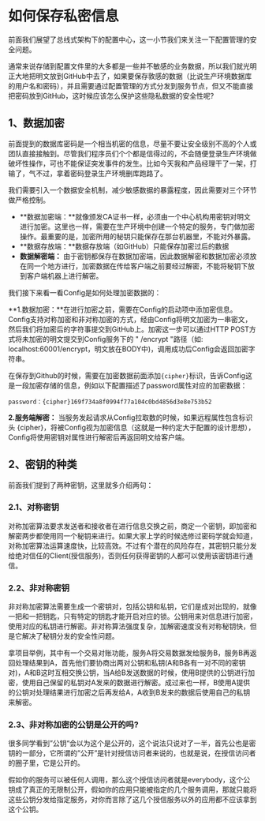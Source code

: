 # 如何保存私密信息

前面我们展望了总线式架构下的配置中心，这一小节我们来关注一下配置管理的安全问题。

通常来说存储到配置文件里的大多都是一些并不敏感的业务数据，所以我们就光明正大地把明文放到GitHub中去了，如果要保存敦感的数据（比说生产环境数据库的用户名和密码），并且需要通过配置管理的方式分发到服务节点，但又不能直接把密码放到GitHub，这时候应该怎么保护这些隐私数据的安全性呢?

## 1、数据加密

前面提到的数据库密码是一个相当机密的信息，尽量不要让安全级别不高的个人或团队直接接触到。尽管我们程序员们个个都是信得过的，不会随便登录生产环境做破坏性操作，可也不能保证突发事件的发生。比如今天我和产品经理干了一架，打输了，气不过，拿着密码登录生产环境删库跑路了。

我们需要引入一个数据安全机制，减少敏感数据的暴露程度，因此需要对三个环节做严格控制。

- **数据加密端：**就像颁发CA证书一样，必须由一个中心机构用密钥对明文进行加密。这里也一样，需要在生产环境中创建一个特定的服务，专门做加密操作。最重要的是，加密所用的秘钥只能保存在那台机器里，不能对外暴露。
- **数据存放端：**数据存放端（如GitHub）只能保存加密过后的数据
- **数据解密端：** 由于密钥都保存在数据加密端，因此数据解密和数据加密必须放在同一个地方进行，加密数据在传给客户端之前要经过解密，不能将秘钥下放到客户端机器上进行解密。

我们接下来看一看Config是如何处理加密数据的：

**1.数据加密：**在进行加密之前，需要在Config的启动项中添加密信息。Config支持对称加密和非对称加密的方式，经由Config将明文加密为一串密文，然后我们将加密后的字符事提交到GitHub上。加密这一步可以通过HTTP POST方式将未加密的明文提交到Config服务下的 " /encrypt "路径（如: localhost:60001/encrypt，明文放在BODY中)，调用成功后Config会返回加密字符串。

在保存到Github的时候，需要在加密数据前面添加`{cipher}`标识，告诉Config这是一段加密存储的信息，例如以下配置描述了password属性对应的加密数据：

```
password：{cipher}169f734a8f0994f77a104c0bd4856d3e8e753b52
```

**2.服务端解密：** 当服务发起请求从Config拉取数的时候，如果远程属性包含标识头 {cipher}，将被Config视为加密信息（这就是一种约定大于配置的设计思想），Config将使用密钥对属性进行解密后再返回明文给客户端。

## 2、密钥的种类

前面我们提到了两种密钥，这里就多介绍两句：

### 2.1、对称密钥

对称加密算法要求发送者和接收者在进行信息交换之前，商定一个密钥，即加密和解密两步都使用同一个秘钥来进行。如果大家上学的时候选修过密码学就会知道，对称加密算法运算速度快，比较高效。不过有个潜在的风险存在，其密钥只能分发给绝对信任的Client(授信服务)，否则任何获得密钥的人都可以使用该密钥进行通信。

### 2.2、非对称密钥

非对称加密算法需要生成一个密钥对，包括公钥和私钥，它们是成对出现的，就像一把和一把钥匙，只有特定的钥匙才能开启对应的锁。公钥用来对信息进行加密，使用对应的私钥进行解密。非对称算法强度复杂，加解密速度没有对称秘钥快，但是它解决了秘钥分发的安全性问题。

拿项目举例，其中有一个交易对账功能，服务A将交易数据发给服务B，服务B再返回处理结果到A，首先他们要协商出两对公钥和私钥(A和B各有一对不同的密钥对)，A和B这时互相交换公钥，当A给B发送数据的时候，使用B提供的公钥进行加密，使用自己保留的私钥对A发来的数据进行解密。成过来也一样，B使用A提供的公钥对处理结果进行加密之后再发给A，A收到B发来的数据后使用自己的私钥来解密。

### 2.3、非对称加密的公钥是公开的吗?

很多同学看到”公钥“会以为这个是公开的，这个说法只说对了一半，首先公也是密钥的一部分，它所谓的”公开”是针对授信访问者来说的，也就是说，在授信访问者的圈子里，它是公开的。

假如你的服务可以被任何人调用，那么这个授信访问者就是everybody，这个公钥成了真正的无限制公开，假如你的应用只能被指定的几个服务调用，那就只能将这些公钥分发给指定服务，对你而言除了这几个授信服务以外的应用都不应该拿到这个公钥。